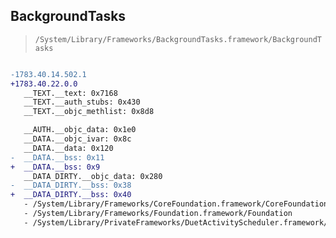 ## BackgroundTasks

> `/System/Library/Frameworks/BackgroundTasks.framework/BackgroundTasks`

```diff

-1783.40.14.502.1
+1783.40.22.0.0
   __TEXT.__text: 0x7168
   __TEXT.__auth_stubs: 0x430
   __TEXT.__objc_methlist: 0x8d8

   __AUTH.__objc_data: 0x1e0
   __DATA.__objc_ivar: 0x8c
   __DATA.__data: 0x120
-  __DATA.__bss: 0x11
+  __DATA.__bss: 0x9
   __DATA_DIRTY.__objc_data: 0x280
-  __DATA_DIRTY.__bss: 0x38
+  __DATA_DIRTY.__bss: 0x40
   - /System/Library/Frameworks/CoreFoundation.framework/CoreFoundation
   - /System/Library/Frameworks/Foundation.framework/Foundation
   - /System/Library/PrivateFrameworks/DuetActivityScheduler.framework/DuetActivityScheduler

```
